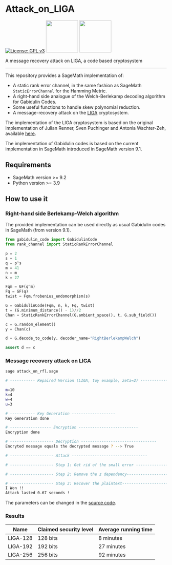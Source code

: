 # Attack_on_LIGA
[![License: GPL v3](https://img.shields.io/badge/License-GPL%20v3-blue.svg)](https://www.gnu.org/licenses/gpl-3.0.txt)
<img src="https://www.sagemath.org/pix/logo_sagemath+icon_oldstyle.png" width="100">
<img src="https://www.python.org/static/community_logos/python-logo-generic.svg" width="100">


A message recovery attack on LIGA, a code based cryptosystem

---

This repository provides a SageMath implementation of:

 * A static rank error channel, in the same fashion as SageMath ```StaticErrorChannel``` for the Hamming Metric.
 * A right-hand side analogue of the Welch-Berlekamp decoding algorithm for Gabidulin Codes.
 * Some useful functions to handle skew polynomial reduction.
 * A message-recovery attack on the [LIGA](https://arxiv.org/abs/1812.04892) cryptosystem.

 <!-- This is a research code, paired with the article -->

 <!-- **Decoding supercodes of Gabidulin codes and applications to cryptanalysis** -->
 <!-- *Maxime Bombar and Alain Couvreur* -->

The implementation of the LIGA cryptosystem is based on the original implementation of Julian Renner, Sven Puchinger and Antonia Wachter-Zeh, available [here](https://bitbucket.org/julianrenner/liga_pke/src).

The implementation of Gabidulin codes is based on the current implementation in SageMath introduced in SageMath version 9.1.


<!-- #### How to cite: -->

<!-- ``` bibtex -->
<!-- @misc{BC21 -->
<!--     author = {Maxime Bombar and Alain Couvreur}, -->
<!--     title = {Decoding supercodes of Gabidulin codes and applications to cryptanalysis}, -->
<!--     year = {2021}, -->
<!-- } -->
<!-- ``` -->


## Requirements

 * SageMath version >= 9.2
 * Python version >= 3.9

## How to use it

### Right-hand side Berlekamp-Welch algorithm

The provided implementation can be used directly as usual Gabidulin codes in SageMath (from version 9.1).

``` python
from gabidulin_code import GabidulinCode
from rank_channel import StaticRankErrorChannel

p = 2
s = 1
q = p^s
m = 41
n = m
k = 27

Fqm = GF(q^m)
Fq = GF(q)
twist = Fqm.frobenius_endomorphism(s)

G = GabidulinCode(Fqm, n, k, Fq, twist)
t = (G.minimum_distance() - 1)//2
Chan = StaticRankErrorChannel(G.ambient_space(), t, G.sub_field())

c = G.random_element()
y = Chan(c)

d = G.decode_to_code(y, decoder_name="RightBerlekampWelch")

assert d == c
```

### Message recovery attack on LIGA

``` sh
sage attack_on_rfl.sage

# ----------- Repaired Version (LIGA, toy example, zeta=2) -----------------

m=10
k=4
w=4
u=3

# ----------- Key Generation -------------------
Key Generation done

# ------------------ Encryption --------------------------
Encryption done

# ------------------- Decryption ---------------------------------
Encryted message equals the decrypted message ? --> True

# ------------------- Attack ---------------------------------

# ------------------- Step 1: Get rid of the small error ---------------------------------

# ------------------- Step 2: Remove the z dependency-----------------------------

# ------------------- Step 3: Recover the plaintext-----------------------------
I Won !!
Attack lasted 0.67 seconds !
```

The parameters can be changed in the [source code](https://github.com/mbombar/Attack_on_LIGA/blob/main/attack_on_RFL.sage#L24).

### Results

| Name     | Claimed security level | Average running time |
|----------|------------------------|----------------------|
| LIGA-128 | 128 bits               | 8 minutes            |
| LIGA-192 | 192 bits               | 27 minutes           |
| LIGA-256 | 256 bits               | 92 minutes           |
